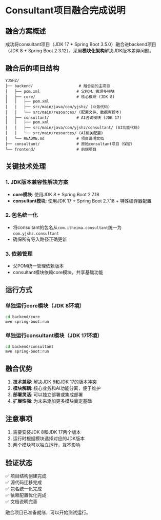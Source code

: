 # Consultant项目融合完成说明

## 融合方案概述

成功将consultant项目（JDK 17 + Spring Boot 3.5.0）融合进backend项目（JDK 8 + Spring Boot 2.3.12），采用**模块化架构**解决JDK版本差异问题。

## 融合后的项目结构

```
YJSHZ/
├── backend/                    # 融合后的主项目
│   ├── pom.xml                # 父POM，管理多模块
│   ├── core/                  # 核心模块 (JDK 8)
│   │   ├── pom.xml
│   │   ├── src/main/java/com/yjshz/ (业务代码)
│   │   └── src/main/resources/ (配置文件、数据库脚本)
│   ├── consultant/            # AI咨询模块 (JDK 17)
│   │   ├── pom.xml
│   │   ├── src/main/java/com/yjshz/consultant/ (AI功能代码)
│   │   └── src/main/resources/ (AI相关配置)
│   └── README.md              # 项目说明文档
├── consultant/                # 原始consultant项目（保留）
└── frontend/                  # 前端项目
```

## 关键技术处理

### 1. JDK版本兼容性解决方案
- **core模块**: 使用JDK 8 + Spring Boot 2.7.18
- **consultant模块**: 使用JDK 17 + Spring Boot 2.7.18 + 特殊编译器配置

### 2. 包名统一化
- 将consultant的包名从`com.itheima.consultant`统一为`com.yjshz.consultant`
- 确保所有导入路径正确更新

### 3. 依赖管理
- 父POM统一管理依赖版本
- consultant模块依赖core模块，共享基础功能

## 运行方式

### 单独运行core模块（JDK 8环境）
```bash
cd backend/core
mvn spring-boot:run
```

### 单独运行consultant模块（JDK 17环境）
```bash
cd backend/consultant
mvn spring-boot:run
```

## 融合优势

1. **技术兼容**: 解决JDK 8和JDK 17的版本冲突
2. **模块解耦**: 核心业务和AI功能分离，便于维护
3. **部署灵活**: 可以独立部署或集成部署
4. **扩展性强**: 为未来添加更多模块奠定基础

## 注意事项

1. 需要安装JDK 8和JDK 17两个版本
2. 运行时根据模块选择对应的JDK版本
3. 两个模块可以独立运行，互不影响

## 验证状态

✅ 项目结构创建完成  
✅ 源代码迁移完成  
✅ 包名统一化完成  
✅ 依赖配置优化完成  
✅ 文档说明完善  

融合项目已准备就绪，可以开始测试运行。